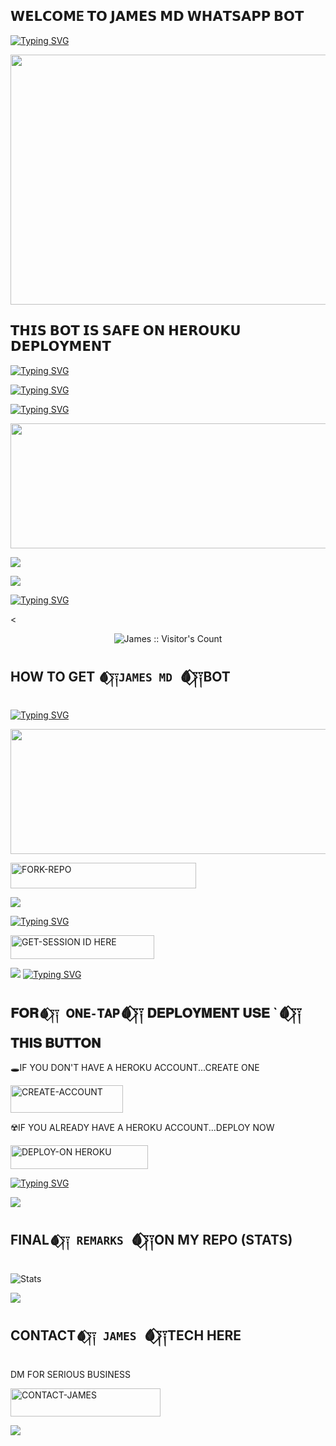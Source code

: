 ## 𝗪𝗘𝗟𝗖𝗢𝗠E 𝗧𝗢 𝗝𝗔𝗠𝗘𝗦 𝗠𝗗 𝗪𝗛𝗔𝗧𝗦𝗔𝗣𝗣 𝗕𝗢𝗧
[![Typing SVG](https://readme-typing-svg.herokuapp.com?font=Rockstar-ExtraBold&size=30&pause=1000&color=red&center=true&vCenter=true&width=350&height=50&lines=`🩸⃟༑༑𝗝𝗔𝗠𝗘𝗦`🩸⃟༑༑+𝗠𝗗+𝗕𝗢𝗧+`🩸⃟༑༑)](https://git.io/typing-svg)

<p align="centre"><img src="https://files.catbox.moe/7x56tx.jpg" width="800" height="400" />


## 𝗧𝗛𝗜𝗦 𝗕𝗢𝗧 𝗜𝗦 𝗦𝗔𝗙𝗘 𝗢𝗡 𝗛𝗘𝗥𝗢𝗨𝗞𝗨 𝗗𝗘𝗣𝗟𝗢𝗬𝗠𝗘𝗡𝗧
[![Typing SVG](https://readme-typing-svg.herokuapp.com?font=Rockstar-ExtraBold&size=30&pause=1000&color=red&center=true&vCenter=true&width=815&height=60&lines=🩸⃟+✚+✚+✚+✚+✚+✚+✚+✚+✚+✚+✜+✜+✚+✚+✚+✚)](https://git.io/typing-svg) 

[![Typing SVG](https://readme-typing-svg.herokuapp.com?font=Rockstar-ExtraBold&size=30&pause=1000&color=red&center=true&vCenter=true&width=815&height=60&lines=𒆜+∰+🎼+𝄞+≣+⫸+★)](https://git.io/typing-svg) 




[![Typing SVG](https://readme-typing-svg.herokuapp.com?font=Rockstar-ExtraBold&size=30&pause=1000&color=red&center=true&vCenter=true&width=815&height=60&lines=𝗝𝗔𝗠𝗘𝗦`🩸⃟༑༑+𝗠𝗗+𝗕𝗢𝗧`🩸⃟༑༑+𝗖𝗥𝗘𝗔𝗧𝗘𝗗+𝗕𝗬+`🩸⃟༑༑𝗝𝗔𝗠𝗘𝗦𝗧𝗘𝗖𝗛)](https://git.io/typing-svg) 

<p align="centre"><img src="https://files.catbox.moe/rjkqfo.jpg" width="600" height="200" />




<a><img src='https://i.imgur.com/LyHic3i.gif'/></a>


<a><img src='https://i.imgur.com/LyHic3i.gif'/></a>

[![Typing SVG](https://readme-typing-svg.herokuapp.com?font=Rockstar-ExtraBold&size=30&pause=1000&color=red&center=true&vCenter=true&width=900&height=60&lines=𝗣𝗥𝗢𝗚𝗥𝗘𝗦𝗦`🩸⃟༑༑+𝗙𝗢𝗥+𝗝À𝗠𝗘𝗦`🩸⃟༑༑+𝗠𝗗+𝗕𝗢𝗧+`🩸⃟༑༑)](https://git.io/typing-svg) 


<

 <p align="center"><img src="https://profile-counter.glitch.me/{JAMES-MD}/count.svg" alt="James :: Visitor's Count" old_src="https://profile-counter.glitch.me/{mustaffa}/count.svg" /></p>






## HOW TO GET  `🩸⃟༑༑JAMES MD `🩸⃟༑༑BOT

  
[![Typing SVG](https://readme-typing-svg.herokuapp.com?font=Rockstar-ExtraBold&color=red&lines=𝗙𝗢𝗥𝗞🩸⃟+𝗔𝗡𝗗`🩸⃟༑༑+𝗦𝗧𝗔𝗥`🩸⃟༑༑+𝗥𝗘𝗣𝗢)](https://git.io/typing-svg)
 
<p align="centre"><img src="https://files.catbox.moe/pkk957.jpg" width="600" height="200" />

  
   
   <a href="https://github.com/jtechde/james/fork"><img title="FORK-REPO" src="https://img.shields.io/badge/FORK-REPO-h?color=red&style=for-the-badge&logo=tesla" width="297" height="40.45"/></a></p>


<a><img src='https://i.imgur.com/LyHic3i.gif'/></a>

 
 
[![Typing SVG](https://readme-typing-svg.herokuapp.com?font=Rockstar-ExtraBold&color=red&lines=𝗦𝗘𝗦𝗦𝗜𝗢𝗡`🩸⃟༑༑+𝗜𝗗+𝗦𝗜𝗧𝗘`🩸⃟༑༑+𝗜𝗦+𝗛𝗘𝗥𝗘`🩸⃟༑༑)](https://git.io/typing-svg)
 


  <a href="https://james-xtech-session-generator.onrender.com"><img title="GET-SESSION ID HERE" src="https://img.shields.io/badge/GET-SESSION ID HERE-h?color=green&style=for-the-badge&logo=nike" width="230" height="38.45"/></a></p>

  
  <a><img src='https://i.imgur.com/LyHic3i.gif'/></a>
[![Typing SVG](https://readme-typing-svg.herokuapp.com?font=Rockstar-ExtraBold&color=yellow&lines=𝐃𝐄𝐏𝐋𝐎𝐘+𝐎𝐍+𝐇𝐄𝐑𝐎𝐊𝐔)](https://git.io/typing-svg)


 
  

 
## 𝐅𝐎𝐑`🩸⃟༑༑ 𝐎𝐍𝐄-𝐓𝐀𝐏`🩸⃟༑༑ 𝐃𝐄𝐏𝐋𝐎𝐘𝐌𝐄𝐍𝐓 𝐔𝐒𝐄 `🩸⃟༑༑𝐓𝐇𝐈𝐒 𝐁𝐔𝐓𝐓𝐎𝐍

   🕳IF YOU DON'T HAVE A HEROKU ACCOUNT...CREATE ONE
   
   <a href="https://signup.heroku.com/"><img title="CREATE-ACCOUNT" src="https://img.shields.io/badge/CREATE-ACCOUNT-h?color=blue&style=for-the-badge&logo=heroku" width="180" height="43.45"/></a></p>

   ☢️IF YOU ALREADY HAVE A HEROKU ACCOUNT...DEPLOY NOW

 <a href="https://dashboard.heroku.com/new?template=https://github.com/jtechde/james"><img title="DEPLOY-ON HEROKU" src="https://img.shields.io/badge/DEPLOY-ON HEROKU-h?color=green&style=for-the-badge&logo=heroku" width="220" height="38.45"/></a></p>

 
 [![Typing SVG](https://readme-typing-svg.herokuapp.com?font=Rockstar-ExtraBold&size=30&pause=1000&color=0000FF&center=true&vCenter=true&width=815&height=60&lines=▭`🩸⃟༑༑+▬+`🩸⃟༑༑▭+▬+▭+▬+▭+▬+▭+▬+▭)](https://git.io/typing-svg) 

<a><img src='https://i.imgur.com/LyHic3i.gif'/></a>

## FINAL`🩸⃟༑༑ REMARKS `🩸⃟༑༑ON MY REPO (STATS)

![ Stats](https://github-readme-stats.vercel.app/api/pin/?username=jtechde&repo=james&show_owner=true&theme=light)









<a><img src='https://i.imgur.com/LyHic3i.gif'/></a>

## CONTACT`🩸⃟༑༑ JAMES `🩸⃟༑༑TECH HERE
  DM FOR SERIOUS BUSINESS

   <a href="https://github.com/jtechde/james"><img title="CONTACT-JAMES" src="https://img.shields.io/badge/CONTACT-JAMES-h?color=black&style=for-the-badge&logo=audi" width="240" height="45.45"/></a></p>

<a><img src='https://i.imgur.com/LyHic3i.gif'/></a>

